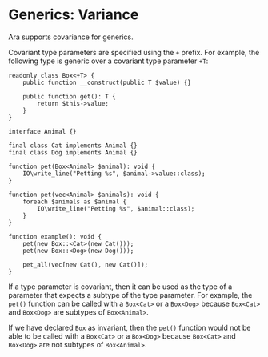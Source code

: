 # Generics: Variance

Ara supports covariance for generics.

Covariant type parameters are specified using the `+` prefix. For example, the following type is generic over a covariant type parameter `+T`:

```
readonly class Box<+T> {
    public function __construct(public T $value) {}

    public function get(): T {
        return $this->value;
    }
}

interface Animal {}

final class Cat implements Animal {}
final class Dog implements Animal {}

function pet(Box<Animal> $animal): void {
    IO\write_line("Petting %s", $animal->value::class);
}

function pet(vec<Animal> $animals): void {
    foreach $animals as $animal {
        IO\write_line("Petting %s", $animal::class);
    }
}

function example(): void {
    pet(new Box::<Cat>(new Cat()));
    pet(new Box::<Dog>(new Dog()));

    pet_all(vec[new Cat(), new Cat()]);
}
```

If a type parameter is covariant, then it can be used as the type of a parameter that expects a subtype of the type parameter. For example, the `pet()` function can be called with a `Box<Cat>` or a `Box<Dog>` because `Box<Cat>` and `Box<Dog>` are subtypes of `Box<Animal>`.

If we have declared `Box` as invariant, then the `pet()` function would not be able to be called with a `Box<Cat>` or a `Box<Dog>` because `Box<Cat>` and `Box<Dog>` are not subtypes of `Box<Animal>`.

